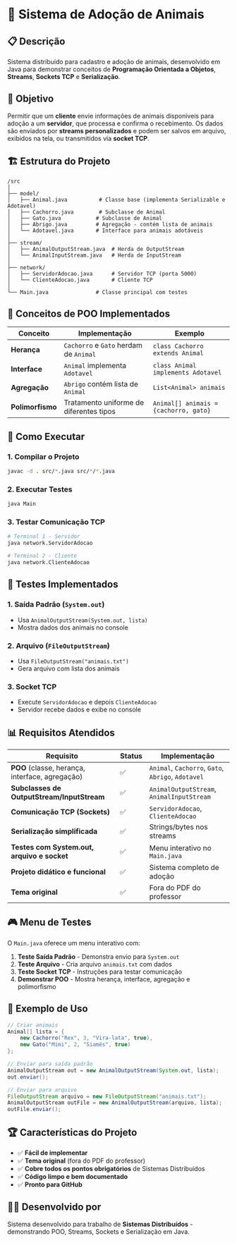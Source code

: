 # 🐾 Sistema de Adoção de Animais

## 📋 Descrição

Sistema distribuído para cadastro e adoção de animais, desenvolvido em Java para demonstrar conceitos de **Programação Orientada a Objetos**, **Streams**, **Sockets TCP** e **Serialização**.

## 🎯 Objetivo

Permitir que um **cliente** envie informações de animais disponíveis para adoção a um **servidor**, que processa e confirma o recebimento. Os dados são enviados por **streams personalizados** e podem ser salvos em arquivo, exibidos na tela, ou transmitidos via **socket TCP**.

## 🏗️ Estrutura do Projeto

```
/src
│
├── model/
│   ├── Animal.java          # Classe base (implementa Serializable e Adotavel)
│   ├── Cachorro.java        # Subclasse de Animal
│   ├── Gato.java           # Subclasse de Animal
│   ├── Abrigo.java         # Agregação - contém lista de animais
│   └── Adotavel.java       # Interface para animais adotáveis
│
├── stream/
│   ├── AnimalOutputStream.java  # Herda de OutputStream
│   └── AnimalInputStream.java   # Herda de InputStream
│
├── network/
│   ├── ServidorAdocao.java      # Servidor TCP (porta 5000)
│   └── ClienteAdocao.java       # Cliente TCP
│
└── Main.java               # Classe principal com testes
```

## 🧱 Conceitos de POO Implementados

| Conceito | Implementação | Exemplo |
|----------|---------------|---------|
| **Herança** | `Cachorro` e `Gato` herdam de `Animal` | `class Cachorro extends Animal` |
| **Interface** | `Animal` implementa `Adotavel` | `class Animal implements Adotavel` |
| **Agregação** | `Abrigo` contém lista de `Animal` | `List<Animal> animais` |
| **Polimorfismo** | Tratamento uniforme de diferentes tipos | `Animal[] animais = {cachorro, gato}` |

## 🚀 Como Executar

### 1. Compilar o Projeto
```bash
javac -d . src/*.java src/*/*.java
```

### 2. Executar Testes
```bash
java Main
```

### 3. Testar Comunicação TCP
```bash
# Terminal 1 - Servidor
java network.ServidorAdocao

# Terminal 2 - Cliente
java network.ClienteAdocao
```

## 🧪 Testes Implementados

### 1. **Saída Padrão** (`System.out`)
- Usa `AnimalOutputStream(System.out, lista)`
- Mostra dados dos animais no console

### 2. **Arquivo** (`FileOutputStream`)
- Usa `FileOutputStream("animais.txt")`
- Gera arquivo com lista dos animais

### 3. **Socket TCP**
- Execute `ServidorAdocao` e depois `ClienteAdocao`
- Servidor recebe dados e exibe no console

## 📊 Requisitos Atendidos

| Requisito | Status | Implementação |
|-----------|--------|---------------|
| **POO** (classe, herança, interface, agregação) | ✅ | `Animal`, `Cachorro`, `Gato`, `Abrigo`, `Adotavel` |
| **Subclasses de OutputStream/InputStream** | ✅ | `AnimalOutputStream`, `AnimalInputStream` |
| **Comunicação TCP (Sockets)** | ✅ | `ServidorAdocao`, `ClienteAdocao` |
| **Serialização simplificada** | ✅ | Strings/bytes nos streams |
| **Testes com System.out, arquivo e socket** | ✅ | Menu interativo no `Main.java` |
| **Projeto didático e funcional** | ✅ | Sistema completo de adoção |
| **Tema original** | ✅ | Fora do PDF do professor |

## 🎮 Menu de Testes

O `Main.java` oferece um menu interativo com:

1. **Teste Saída Padrão** - Demonstra envio para `System.out`
2. **Teste Arquivo** - Cria arquivo `animais.txt` com dados
3. **Teste Socket TCP** - Instruções para testar comunicação
4. **Demonstrar POO** - Mostra herança, interface, agregação e polimorfismo

## 📝 Exemplo de Uso

```java
// Criar animais
Animal[] lista = {
    new Cachorro("Rex", 3, "Vira-lata", true),
    new Gato("Mimi", 2, "Siamês", true)
};

// Enviar para saída padrão
AnimalOutputStream out = new AnimalOutputStream(System.out, lista);
out.enviar();

// Enviar para arquivo
FileOutputStream arquivo = new FileOutputStream("animais.txt");
AnimalOutputStream outFile = new AnimalOutputStream(arquivo, lista);
outFile.enviar();
```

## 🏆 Características do Projeto

- ✅ **Fácil de implementar**
- ✅ **Tema original** (fora do PDF do professor)
- ✅ **Cobre todos os pontos obrigatórios** de Sistemas Distribuídos
- ✅ **Código limpo e bem documentado**
- ✅ **Pronto para GitHub**

## 👨‍💻 Desenvolvido por

Sistema desenvolvido para trabalho de **Sistemas Distribuídos** - demonstrando POO, Streams, Sockets e Serialização em Java.
